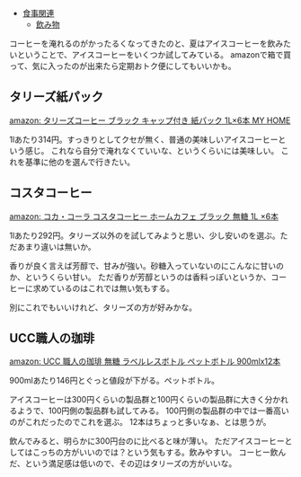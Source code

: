 - [食事関連](%E9%A3%9F%E4%BA%8B%E9%96%A2%E9%80%A3)
   - [飲み物](%E9%A3%B2%E3%81%BF%E7%89%A9)

コーヒーを淹れるのがかったるくなってきたのと、夏はアイスコーヒーを飲みたいということで、アイスコーヒーをいくつか試してみている。
amazonで箱で買って、気に入ったのが出来たら定期おトク便にしてもいいかも。

## タリーズ紙パック

[amazon: タリーズコーヒー ブラック キャップ付き 紙パック 1L×6本 MY HOME](https://amzn.to/3WYSBUb)

1lあたり314円。すっきりとしてクセが無く、普通の美味しいアイスコーヒーという感じ。
これなら自分で淹れなくていいな、というくらいには美味しい。
これを基準に他のを選んで行きたい。

## コスタコーヒー

[amazon: コカ・コーラ コスタコーヒー ホームカフェ ブラック 無糖 1L ×6本](https://amzn.to/3z0qTOM)

1lあたり292円。タリーズ以外のを試してみようと思い、少し安いのを選ぶ。ただあまり違いは無いか。

香りが良く言えば芳醇で、甘みが強い。砂糖入っていないのにこんなに甘いのか、というくらい甘い。
ただ香りが芳醇というのは香料っぽいというか、コーヒーに求めているのはこれでは無い気もする。

別にこれでもいいけれど、タリーズの方が好みかな。

## UCC職人の珈琲 

[amazon: UCC 職人の珈琲 無糖 ラベルレスボトル ペットボトル 900mlx12本](https://amzn.to/3ySshD8)

900mlあたり146円とぐっと値段が下がる。ペットボトル。

アイスコーヒーは300円くらいの製品群と100円くらいの製品群に大きく分かれるようで、100円側の製品群も試してみる。
100円側の製品群の中では一番高いのがこれだったのでこれを選ぶ。
12本はちょっと多いなぁ、とは思うが。

飲んでみると、明らかに300円台のに比べると味が薄い。
ただアイスコーヒーとしてはこっちの方がいいのでは？という気もする。飲みやすい。
コーヒー飲んだ、という満足感は低いので、その辺はタリーズの方がいいな。